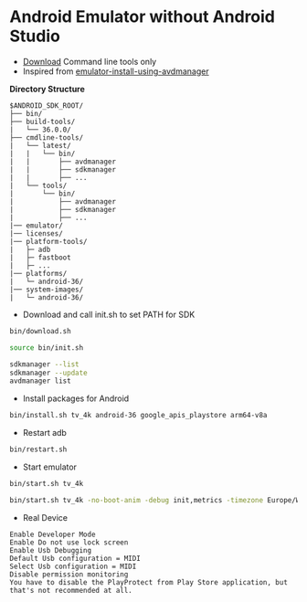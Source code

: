 # Android Emulator without Android Studio

- [Download](https://developer.android.com/studio#command-line-tools-only) Command line tools only
- Inspired from [emulator-install-using-avdmanager](https://gist.github.com/mrk-han/66ac1a724456cadf1c93f4218c6060ae)

**Directory Structure**
```
$ANDROID_SDK_ROOT/
├── bin/
├── build-tools/
|   └── 36.0.0/
├── cmdline-tools/
|   └── latest/
|   |   └── bin/
|   |       ├── avdmanager
|   |       ├── sdkmanager
|   |       ├── ...
|   └── tools/
|       └── bin/
|           ├── avdmanager
|           ├── sdkmanager
|           ├── ...
|── emulator/
|── licenses/
|── platform-tools/
|   ├─ adb
|   ├─ fastboot
|   ├─ ...
|── platforms/
|   └─ android-36/
|── system-images/
|   └─ android-36/
```


- Download and call init.sh to set PATH for SDK
```sh
bin/download.sh
```
```sh
source bin/init.sh
```
```sh
sdkmanager --list
sdkmanager --update
avdmanager list
```

- Install packages for Android
```sh
bin/install.sh tv_4k android-36 google_apis_playstore arm64-v8a
```

- Restart adb
```sh
bin/restart.sh
```

- Start emulator
```sh
bin/start.sh tv_4k
```
```sh
bin/start.sh tv_4k -no-boot-anim -debug init,metrics -timezone Europe/Warsaw
```

- Real Device
```
Enable Developer Mode
Enable Do not use lock screen
Enable Usb Debugging
Default Usb configuration = MIDI
Select Usb configuration = MIDI
Disable permission monitoring
You have to disable the PlayProtect from Play Store application, but that's not recommended at all.
```
